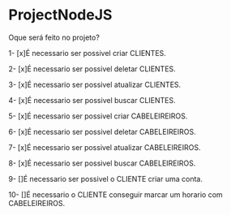 # ProjectNodeJS

Oque será feito no projeto?

1-  [x]É necessario ser possivel criar CLIENTES. 

2-  [x]É necessario ser possivel deletar CLIENTES. 

3-  [x]É necessario ser possivel atualizar CLIENTES. 

4-  [x]É necessario ser possivel buscar CLIENTES. 

5-  [x]É necessario ser possivel criar CABELEIREIROS.

6-  [x]É necessario ser possivel deletar CABELEIREIROS.

7-  [x]É necessario ser possivel atualizar CABELEIREIROS.

8-  [x]É necessario ser possivel buscar CABELEIREIROS. 

9-  []É necessario ser possivel o CLIENTE criar uma conta.

10- []É necessario o CLIENTE conseguir marcar um horario com CABELEIREIROS.
